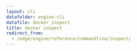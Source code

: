 ```yaml
---
layout: cli
datafolder: engine-cli
datafile: docker_inspect
title: docker inspect
redirect_from:
  - /edge/engine/reference/commandline/inspect/
---
```

<!--
This page is automatically generated from Docker's source code. If you want to
suggest a change to the text that appears here, open a ticket or pull request
in the source repository on GitHub:

https://github.com/docker/cli
-->
